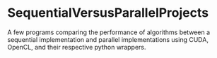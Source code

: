 # SequentialVersusParallelProjects
A few programs comparing the performance of algorithms between a sequential implementation and parallel implementations using CUDA, OpenCL, and their respective python wrappers.
